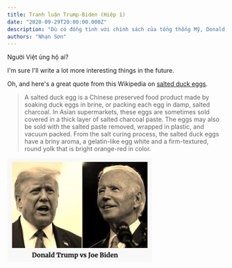 ```yaml
---
title: Tranh luận Trump-Biden (Hiệp 1)
date: "2020-09-29T20:00:00.000Z"
description: "Dù có đồng tình với chính sách của tổng thống Mỹ, Donald Trump, hay không, mọi người đều thấy rằng sau 4 năm tại chức, ông đã thay đổi cục diện thế giới một cách sâu sắc. Tiếp tục chính sách hiện tại hay thay đổi, cuộc bầu cử Mỹ 2020 sẽ ảnh hưởng quan trọng đến hướng đi Thế giới trong thế kỷ 21. Tối ngày 29 tháng 9 năm 2020, lúc 9 PM EST, cuộc tranh luận hiệp một giữa 2 ứng cử viên tổng thống Mỹ, Donald Trump và Joe Biden, sẽ diễn ra ở thành phố Cleveland, bang Ohio."
authors: "Nhạn Sơn"
---
```


Người Việt ủng hộ ai?

I'm sure I'll write a lot more interesting things in the future.

Oh, and here's a great quote from this Wikipedia on
[salted duck eggs](https://en.wikipedia.org/wiki/Salted_duck_egg).

> A salted duck egg is a Chinese preserved food product made by soaking duck
> eggs in brine, or packing each egg in damp, salted charcoal. In Asian
> supermarkets, these eggs are sometimes sold covered in a thick layer of salted
> charcoal paste. The eggs may also be sold with the salted paste removed,
> wrapped in plastic, and vacuum packed. From the salt curing process, the
> salted duck eggs have a briny aroma, a gelatin-like egg white and a
> firm-textured, round yolk that is bright orange-red in color.

![Chinese Salty Egg](./Trump_Biden_1.jpg)
